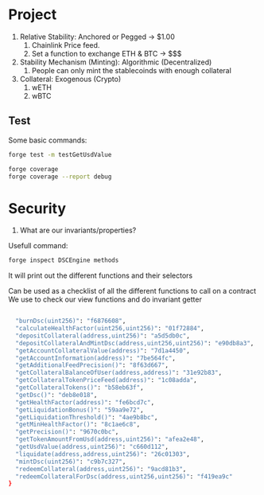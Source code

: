 # Project

1. Relative Stability: Anchored or Pegged -> $1.00
   1. Chainlink Price feed.
   2. Set a function to exchange ETH & BTC -> $$$
2. Stability Mechanism (Minting): Algorithmic (Decentralized)
   1. People can only mint the stablecoinds with enough collateral
3. Collateral: Exogenous (Crypto)
   1. wETH
   2. wBTC

## Test

Some basic commands:

```sh
forge test -m testGetUsdValue
```

```sh
forge coverage
forge coverage --report debug
```

# Security

1. What are our invariants/properties?

Usefull command:

```sh
forge inspect DSCEngine methods
```

It will print out the different functions and their selectors

Can be used as a checklist of all the different functions to call on a contract
We use to check our view functions and do invariant getter

```sh

  "burnDsc(uint256)": "f6876608",
  "calculateHealthFactor(uint256,uint256)": "01f72884",
  "depositCollateral(address,uint256)": "a5d5db0c",
  "depositCollateralAndMintDsc(address,uint256,uint256)": "e90db8a3",
  "getAccountCollateralValue(address)": "7d1a4450",
  "getAccountInformation(address)": "7be564fc",
  "getAdditionalFeedPrecision()": "8f63d667",
  "getCollateralBalanceOfUser(address,address)": "31e92b83",
  "getCollateralTokenPriceFeed(address)": "1c08adda",
  "getCollateralTokens()": "b58eb63f",
  "getDsc()": "deb8e018",
  "getHealthFactor(address)": "fe6bcd7c",
  "getLiquidationBonus()": "59aa9e72",
  "getLiquidationThreshold()": "4ae9b8bc",
  "getMinHealthFactor()": "8c1ae6c8",
  "getPrecision()": "9670c0bc",
  "getTokenAmountFromUsd(address,uint256)": "afea2e48",
  "getUsdValue(address,uint256)": "c660d112",
  "liquidate(address,address,uint256)": "26c01303",
  "mintDsc(uint256)": "c9b7c327",
  "redeemCollateral(address,uint256)": "9acd81b3",
  "redeemCollateralForDsc(address,uint256,uint256)": "f419ea9c"
}
```
